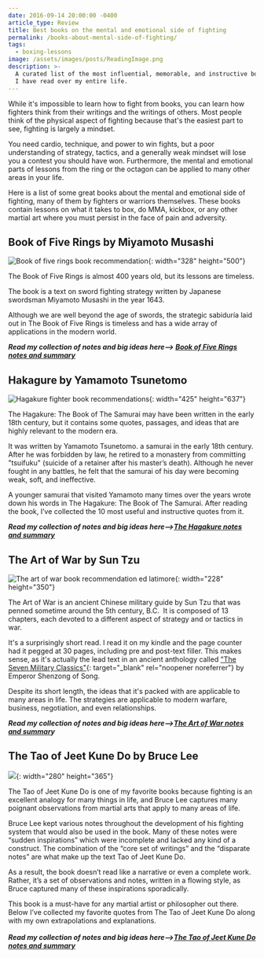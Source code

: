 ```yaml
---
date: 2016-09-14 20:00:00 -0400
article_type: Review
title: Best books on the mental and emotional side of fighting
permalink: /books-about-mental-side-of-fighting/
tags:
  - boxing-lessons
image: /assets/images/posts/ReadingImage.png
description: >-
  A curated list of the most influential, memorable, and instructive books that
  I have read over my entire life.
---
```

While it's impossible to learn how to fight from books, you can learn how fighters think from their writings and the writings of others. Most people think of the physical aspect of fighting because that's the easiest part to see, fighting is largely a mindset.

You need cardio, technique, and power to win fights, but a poor understanding of strategy, tactics, and a generally weak mindset will lose you a contest you should have won. Furthermore, the mental and emotional parts of lessons from the ring or the octagon can be applied to many other areas in your life.

Here is a list of some great books about the mental and emotional side of fighting, many of them by fighters or warriors themselves. These books contain lessons on what it takes to box, do MMA, kickbox, or any other martial art where you must persist in the face of pain and adversity.

## Book of Five Rings by Miyamoto Musashi

![Book of five rings book recommendation](/assets/images/posts/2016/book-of-five-rings.jpeg "Book of five rings book recommendation"){: width="328" height="500"}

The Book of Five Rings is almost 400 years old, but its lessons are timeless.

The book is a text on sword fighting strategy written by Japanese swordsman Miyamoto Musashi in the year 1643.

Although we are well beyond the age of swords, the strategic sabidur&iacute;a laid out in The Book of Five Rings is timeless and has a wide array of applications in the modern world.

***Read my collection of notes and big ideas here—&gt; [Book of Five Rings notes and summary](/the-book-of-five-rings-quotes/)***

## Hakagure by Yamamoto Tsunetomo

![Hagakure fighter book recommendations](/assets/images/posts/2016/hagakure.jpeg "Hagakure fighter book recommendations"){: width="425" height="637"}

The Hagakure: The Book of The Samurai may have been written in the early 18th century, but it contains some quotes, passages, and ideas that are highly relevant to the modern era.

It was written by Yamamoto Tsunetomo. a samurai in the early 18th century. After he was forbidden by law, he retired to a monastery from committing "tsuifuku" (suicide of a retainer after his master’s death). Although he never fought in any battles, he felt that the samurai of his day were becoming weak, soft, and ineffective.

A younger samurai that visited Yamamoto many times over the years wrote down his words in The Hagakure: The Book of The Samurai. After reading the book, I’ve collected the 10 most useful and instructive quotes from it.

***Read my collection of notes and big ideas here—&gt;[The Hagakure notes and summary](/hagakure-quotes/)***

## The Art of War by Sun Tzu

![The art of war book recommendation ed latimore](/assets/images/posts/2016/the-art-of-war.jpeg "The art of war book recommendation ed latimore"){: width="228" height="350"}

The Art of War is an ancient Chinese military guide by Sun Tzu that was penned sometime around the 5th century, B.C.&nbsp; It is composed of 13 chapters, each devoted to a different aspect of strategy and or tactics in war.

It's a surprisingly short read. I read it on my kindle and the page counter had it pegged at 30 pages, including pre and post-text filler. This makes sense, as it's actually the lead text in an ancient anthology called ["The Seven Military Classics"](https://en.wikipedia.org/wiki/Seven_Military_Classics){: target="_blank" rel="noopener noreferrer"} by Emperor Shenzong of Song.&nbsp;

Despite its short length, the ideas that it's packed with are applicable to many areas in life. The strategies are applicable to modern warfare, business, negotiation, and even relationships.

***Read my collection of notes and big ideas here—&gt;[The Art of War notes and summar](/art-of-war-quotes-and-summary/)y***

## The Tao of Jeet Kune Do by Bruce Lee

![](/assets/images/posts/tao-of-jeet-kune-do.jpeg){: width="280" height="365"}

The Tao of Jeet Kune Do is one of my favorite books because fighting is an excellent analogy for many things in life, and Bruce Lee captures many poignant observations from martial arts that apply to many areas of life.

Bruce Lee kept various notes throughout the development of his fighting system that would also be used in the book. Many of these notes were “sudden inspirations” which were incomplete and lacked any kind of a construct. The combination of the “core set of writings” and the “disparate notes” are what make up the text Tao of Jeet Kune Do.

As a result, the book doesn’t read like a narrative or even a complete work. Rather, it’s a set of observations and notes, written in a flowing style, as Bruce captured many of these inspirations sporadically.

This book is a must-have for any martial artist or philosopher out there. Below I’ve collected my favorite quotes from The Tao of Jeet Kune Do along with my own extrapolations and explanations.<br><br>***Read my collection of notes and big ideas here—&gt;[The Tao of Jeet Kune Do notes and summary](/tao-of-jeet-kune-do-quotes/)***
